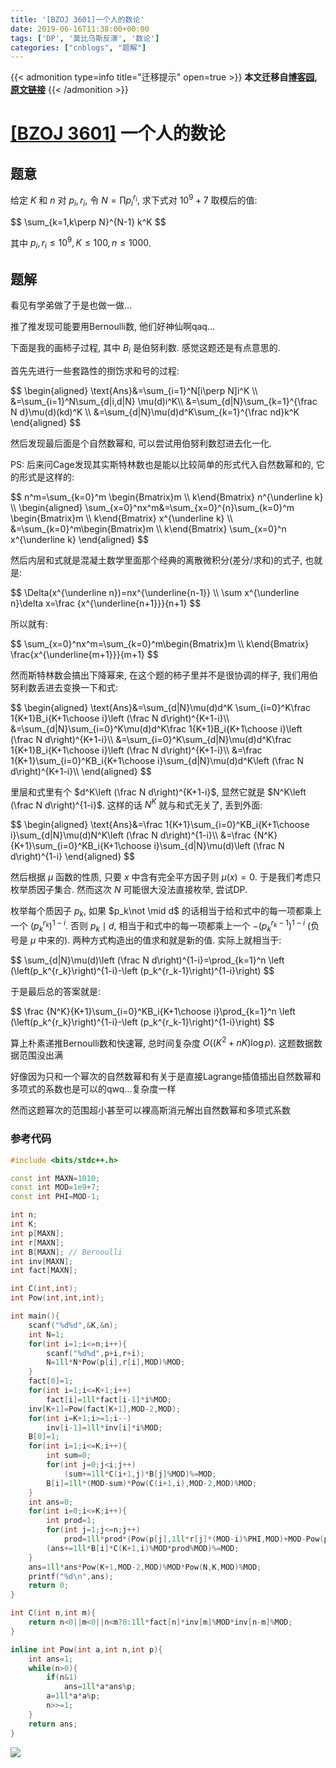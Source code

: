 ```yaml
---
title: '[BZOJ 3601]一个人的数论'
date: 2019-06-16T11:38:00+00:00
tags: ['DP', '莫比乌斯反演', '数论']
categories: ["cnblogs", "题解"]
---
```

{{< admonition type=info title="迁移提示" open=true >}}
**本文迁移自[博客园](https://rvalue.cnblogs.com), [原文链接](http://www.cnblogs.com/rvalue/archive/2019/06/16/11032613.html)**
{{< /admonition >}}

# [[BZOJ 3601]](https://www.lydsy.com/JudgeOnline/problem.php?id=3601) 一个人的数论

## 题意

给定 $K$ 和 $n$ 对 $p_i,r_i$, 令 $N=\prod p_i^{r_i}$, 求下式对 $10^9+7$ 取模后的值:

<div>
$$
\sum_{k=1,k\perp N}^{N-1} k^K
$$
</div>

其中 $p_i,r_i\le 10^9, K\le 100, n\le 1000$.

## 题解

看见有学弟做了于是也做一做...

推了推发现可能要用Bernoulli数, 他们好神仙啊qaq...

下面是我的画柿子过程, 其中 $B_i$ 是伯努利数. 感觉这题还是有点意思的.

首先先进行一些套路性的捯饬求和号的过程:

<div>
$$
\begin{aligned}
\text{Ans}&=\sum_{i=1}^N[i\perp N]i^K \\
&=\sum_{i=1}^N\sum_{d|i,d|N} \mu(d)i^K\\
&=\sum_{d|N}\sum_{k=1}^{\frac N d}\mu(d)(kd)^K \\
&=\sum_{d|N}\mu(d)d^K\sum_{k=1}^{\frac nd}k^K
\end{aligned}
$$
</div>

然后发现最后面是个自然数幂和, 可以尝试用伯努利数怼进去化一化.

PS: 后来问Cage发现其实斯特林数也是能以比较简单的形式代入自然数幂和的, 它的形式是这样的:

<div>
$$
n^m=\sum_{k=0}^m \begin{Bmatrix}m \\ k\end{Bmatrix} n^{\underline k} \\
\begin{aligned}
\sum_{x=0}^nx^m&=\sum_{x=0}^{n}\sum_{k=0}^m \begin{Bmatrix}m \\ k\end{Bmatrix} x^{\underline k} \\
&=\sum_{k=0}^m\begin{Bmatrix}m \\ k\end{Bmatrix} \sum_{x=0}^n x^{\underline k}
\end{aligned}
$$
</div>

然后内层和式就是混凝土数学里面那个经典的离散微积分(差分/求和)的式子, 也就是:

<div>
$$
\Delta(x^{\underline n})=nx^{\underline{n-1}} \\
\sum x^{\underline n}\delta x=\frac {x^{\underline{n+1}}}{n+1}
$$
</div>

所以就有:

<div>
$$
\sum_{x=0}^nx^m=\sum_{k=0}^m\begin{Bmatrix}m \\ k\end{Bmatrix} \frac{x^{\underline{m+1}}}{m+1}
$$
</div>

然而斯特林数会搞出下降幂来, 在这个题的柿子里并不是很协调的样子, 我们用伯努利数丢进去变换一下和式:

<div>
$$
\begin{aligned}
\text{Ans}&=\sum_{d|N}\mu(d)d^K \sum_{i=0}^K\frac 1{K+1}B_i{K+1\choose i}\left (\frac N d\right)^{K+1-i}\\
&=\sum_{d|N}\sum_{i=0}^K\mu(d)d^K\frac 1{K+1}B_i{K+1\choose i}\left (\frac N d\right)^{K+1-i}\\
&=\sum_{i=0}^K\sum_{d|N}\mu(d)d^K\frac 1{K+1}B_i{K+1\choose i}\left (\frac N d\right)^{K+1-i}\\
&=\frac 1{K+1}\sum_{i=0}^KB_i{K+1\choose i}\sum_{d|N}\mu(d)d^K\left (\frac N d\right)^{K+1-i}\\
\end{aligned}
$$
</div>

里层和式里有个 $d^K\left (\frac N d\right)^{K+1-i}$, 显然它就是 $N^K\left (\frac N d\right)^{1-i}$. 这样的话 $N^K$ 就与和式无关了, 丢到外面:

<div>
$$
\begin{aligned}
\text{Ans}&=\frac 1{K+1}\sum_{i=0}^KB_i{K+1\choose i}\sum_{d|N}\mu(d)N^K\left (\frac N d\right)^{1-i}\\
&=\frac {N^K}{K+1}\sum_{i=0}^KB_i{K+1\choose i}\sum_{d|N}\mu(d)\left (\frac N d\right)^{1-i}
\end{aligned}
$$
</div>

然后根据 $\mu$ 函数的性质, 只要 $x$ 中含有完全平方因子则 $\mu(x)=0$. 于是我们考虑只枚举质因子集合. 然而这次 $N$ 可能很大没法直接枚举, 尝试DP.

枚举每个质因子 $p_k$, 如果 $p_k\not \mid d$ 的话相当于给和式中的每一项都乘上一个 $(p_k^{r_k})^{1-i}$. 否则 $p_k\mid d$, 相当于和式中的每一项都乘上一个 $-(p_k^{r_k-1})^{1-i}$ (负号是 $\mu$ 中来的). 两种方式构造出的值求和就是新的值. 实际上就相当于:

<div>
$$
\sum_{d|N}\mu(d)\left (\frac N d\right)^{1-i}=\prod_{k=1}^n \left (\left(p_k^{r_k}\right)^{1-i}-\left (p_k^{r_k-1}\right)^{1-i}\right)
$$
</div>

于是最后总的答案就是:

<div>
$$
\frac {N^K}{K+1}\sum_{i=0}^KB_i{K+1\choose i}\prod_{k=1}^n \left (\left(p_k^{r_k}\right)^{1-i}-\left (p_k^{r_k-1}\right)^{1-i}\right)
$$
</div>

算上朴素递推Bernoulli数和快速幂, 总时间复杂度 $O\left((K^2+nK)\log p\right)$. <span class="covered">这题数据数据范围没出满</span>

<span class="covered">好像因为只和一个幂次的自然数幂和有关于是直接Lagrange插值插出自然数幂和多项式的系数也是可以的qwq...复杂度一样</span>

<span class="covered">然而这题幂次的范围超小甚至可以裸高斯消元解出自然数幂和多项式系数</span>

### 参考代码

```cpp
#include <bits/stdc++.h>

const int MAXN=1010;
const int MOD=1e9+7;
const int PHI=MOD-1;

int n;
int K;
int p[MAXN];
int r[MAXN];
int B[MAXN]; // Bernoulli
int inv[MAXN];
int fact[MAXN];

int C(int,int);
int Pow(int,int,int);

int main(){
	scanf("%d%d",&K,&n);
	int N=1;
	for(int i=1;i<=n;i++){
		scanf("%d%d",p+i,r+i);
		N=1ll*N*Pow(p[i],r[i],MOD)%MOD;
	}
	fact[0]=1;
	for(int i=1;i<=K+1;i++)
		fact[i]=1ll*fact[i-1]*i%MOD;
	inv[K+1]=Pow(fact[K+1],MOD-2,MOD);
	for(int i=K+1;i>=1;i--)
		inv[i-1]=1ll*inv[i]*i%MOD;
	B[0]=1;
	for(int i=1;i<=K;i++){
		int sum=0;
		for(int j=0;j<i;j++)
			(sum+=1ll*C(i+1,j)*B[j]%MOD)%=MOD;
		B[i]=1ll*(MOD-sum)*Pow(C(i+1,i),MOD-2,MOD)%MOD;
	}
	int ans=0;
	for(int i=0;i<=K;i++){
		int prod=1;
		for(int j=1;j<=n;j++)
			prod=1ll*prod*(Pow(p[j],1ll*r[j]*(MOD-i)%PHI,MOD)+MOD-Pow(p[j],1ll*(r[j]-1)*(MOD-i)%PHI,MOD))%MOD;
		(ans+=1ll*B[i]*C(K+1,i)%MOD*prod%MOD)%=MOD;
	}
	ans=1ll*ans*Pow(K+1,MOD-2,MOD)%MOD*Pow(N,K,MOD)%MOD;
	printf("%d\n",ans);
	return 0;
}

int C(int n,int m){
	return n<0||m<0||n<m?0:1ll*fact[n]*inv[m]%MOD*inv[n-m]%MOD;
}

inline int Pow(int a,int n,int p){
	int ans=1;
	while(n>0){
		if(n&1)
			ans=1ll*a*ans%p;
		a=1ll*a*a%p;
		n>>=1;
	}
	return ans;
}

```

![](https://pic.rvalue.moe/2021/08/02/7e858fd33401c.png)
